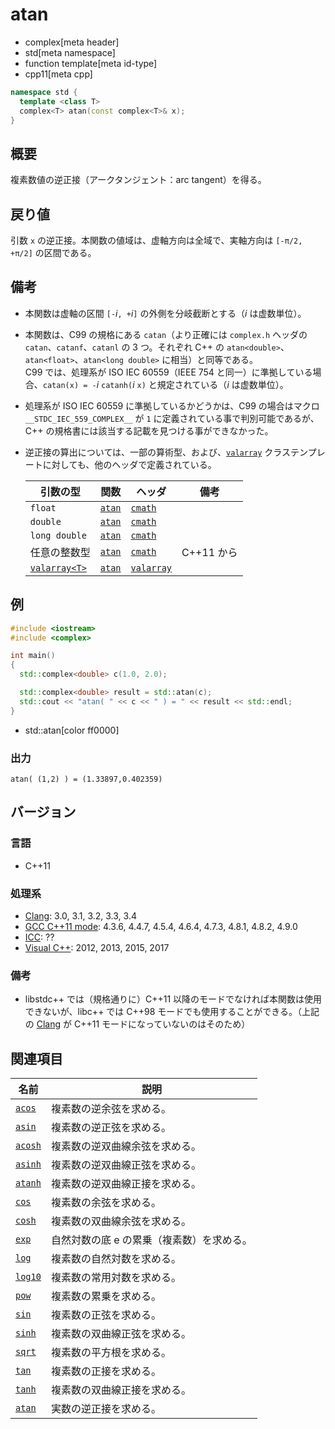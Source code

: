 # atan
* complex[meta header]
* std[meta namespace]
* function template[meta id-type]
* cpp11[meta cpp]

```cpp
namespace std {
  template <class T>
  complex<T> atan(const complex<T>& x);
}
```

## 概要
複素数値の逆正接（アークタンジェント：arc tangent）を得る。


## 戻り値
引数 `x` の逆正接。本関数の値域は、虚軸方向は全域で、実軸方向は `[-π/2, +π/2]` の区間である。


## 備考
- 本関数は虚軸の区間 `[-`*i*`, +`*i*`]` の外側を分岐截断とする（*i* は虚数単位）。
- 本関数は、C99 の規格にある `catan`（より正確には `complex.h` ヘッダの `catan`、`catanf`、`catanl` の 3 つ。それぞれ C++ の `atan<double>`、`atan<float>`、`atan<long double>` に相当）と同等である。  
	C99 では、処理系が ISO IEC 60559（IEEE 754 と同一）に準拠している場合、`catan(x) = -`*i* `catanh(`*i* `x)` と規定されている（*i* は虚数単位）。
- 処理系が ISO IEC 60559 に準拠しているかどうかは、C99 の場合はマクロ `__STDC_IEC_559_COMPLEX__` が `1` に定義されている事で判別可能であるが、C++ の規格書には該当する記載を見つける事ができなかった。
- 逆正接の算出については、一部の算術型、および、[`valarray`](/reference/valarray.md) クラステンプレートに対しても、他のヘッダで定義されている。

	| 引数の型                                  | 関数                                           | ヘッダ                               | 備考       |
	|-------------------------------------------|------------------------------------------------|--------------------------------------|------------|
	| `float`                                   | [`atan`](/reference/cmath/atan.md)             | [`cmath`](/reference/cmath.md)       |            |
	| `double`                                  | [`atan`](/reference/cmath/atan.md)             | [`cmath`](/reference/cmath.md)       |            |
	| `long double`                             | [`atan`](/reference/cmath/atan.md)             | [`cmath`](/reference/cmath.md)       |            |
	| 任意の整数型                              | [`atan`](/reference/cmath/atan.md)             | [`cmath`](/reference/cmath.md)       | C++11 から |
	| [`valarray<T>`](/reference/valarray.md) | [`atan`](/reference/valarray/valarray/atan.md) | [`valarray`](/reference/valarray.md) |            |


## 例
```cpp example
#include <iostream>
#include <complex>

int main()
{
  std::complex<double> c(1.0, 2.0);

  std::complex<double> result = std::atan(c);
  std::cout << "atan( " << c << " ) = " << result << std::endl;
}
```
* std::atan[color ff0000]

### 出力
```
atan( (1,2) ) = (1.33897,0.402359)
```


## バージョン
### 言語
- C++11

### 処理系
- [Clang](/implementation.md#clang): 3.0, 3.1, 3.2, 3.3, 3.4
- [GCC C++11 mode](/implementation.md#gcc): 4.3.6, 4.4.7, 4.5.4, 4.6.4, 4.7.3, 4.8.1, 4.8.2, 4.9.0
- [ICC](/implementation.md#icc): ??
- [Visual C++](/implementation.md#visual_cpp): 2012, 2013, 2015, 2017

### 備考
- libstdc++ では（規格通りに）C++11 以降のモードでなければ本関数は使用できないが、libc++ では C++98 モードでも使用することができる。（上記の [Clang](/implementation.md#clang) が C++11 モードになっていないのはそのため）


## 関連項目
| 名前                               | 説明                                      |
|------------------------------------|-------------------------------------------|
| [`acos`](acos.md)                  | 複素数の逆余弦を求める。                  |
| [`asin`](asin.md)                  | 複素数の逆正弦を求める。                  |
| [`acosh`](acosh.md)                | 複素数の逆双曲線余弦を求める。            |
| [`asinh`](asinh.md)                | 複素数の逆双曲線正弦を求める。            |
| [`atanh`](atanh.md)                | 複素数の逆双曲線正接を求める。            |
| [`cos`](cos.md)                    | 複素数の余弦を求める。                    |
| [`cosh`](cosh.md)                  | 複素数の双曲線余弦を求める。              |
| [`exp`](exp.md)                    | 自然対数の底 e の累乗（複素数）を求める。 |
| [`log`](log.md)                    | 複素数の自然対数を求める。                |
| [`log10`](log10.md)                | 複素数の常用対数を求める。                |
| [`pow`](pow.md)                    | 複素数の累乗を求める。                    |
| [`sin`](sin.md)                    | 複素数の正弦を求める。                    |
| [`sinh`](sinh.md)                  | 複素数の双曲線正弦を求める。              |
| [`sqrt`](sqrt.md)                  | 複素数の平方根を求める。                  |
| [`tan`](tan.md)                    | 複素数の正接を求める。                    |
| [`tanh`](tanh.md)                  | 複素数の双曲線正接を求める。              |
| [`atan`](/reference/cmath/atan.md) | 実数の逆正接を求める。                    |

